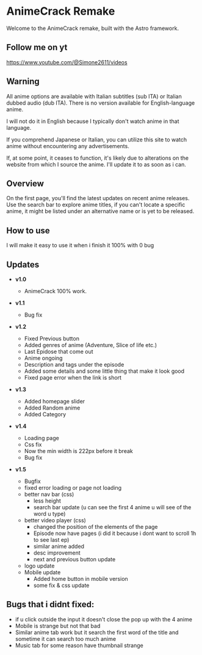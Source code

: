 # AnimeCrack Remake

Welcome to the AnimeCrack remake, built with the Astro framework.

## Follow me on yt

https://www.youtube.com/@Simone2611/videos

## Warning

All anime options are available with Italian subtitles (sub ITA) or Italian dubbed audio (dub ITA). There is no version available for English-language anime.

I will not do it in English because I typically don't watch anime in that language.

If you comprehend Japanese or Italian, you can utilize this site to watch anime without encountering any advertisements.

If, at some point, it ceases to function, it's likely due to alterations on the website from which I source the anime. I'll update it to as soon as i can.

## Overview

On the first page, you'll find the latest updates on recent anime releases. Use the search bar to explore anime titles, if you can't locate a specific anime, it might be listed under an alternative name or is yet to be released.

## How to use

I will make it easy to use it when i finish it 100% with 0 bug

## Updates

- **v1.0**

  - AnimeCrack 100% work.

- **v1.1**

  - Bug fix

- **v1.2**

  - Fixed Previous button
  - Added genres of anime (Adventure, Slice of life etc.)
  - Last Epidose that come out
  - Anime ongoing
  - Description and tags under the episode
  - Added some details and some little thing that make it look good
  - Fixed page error when the link is short

- **v1.3**

  - Added homepage slider
  - Added Random anime
  - Added Category

- **v1.4**

  - Loading page
  - Css fix
  - Now the min width is 222px before it break
  - Bug fix

- **v1.5**
  - Bugfix
  - fixed error loading or page not loading
  - better nav bar (css)
    - less height
    - search bar update (u can see the first 4 anime u will see of the word u type)
  - better video player (css)
    - changed the position of the elements of the page
    - Episode now have pages (i did it because i dont want to scroll 1h to see last ep)
    - similar anime added
    - desc improvement
    - next and previous button update
  - logo update
  - Mobile update
    - Added home button in mobile version
    - some fix & css update

## Bugs that i didnt fixed:

- if u click outside the input it doesn't close the pop up with the 4 anime
- Mobile is strange but not that bad
- Similar anime tab work but it search the first word of the title and sometime it can search too much anime
- Music tab for some reason have thumbnail strange
